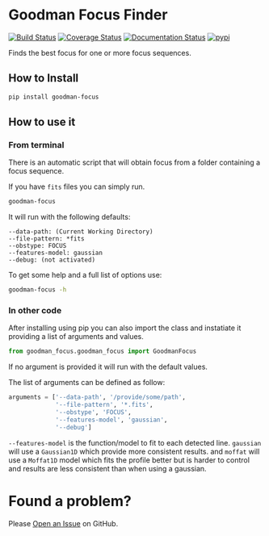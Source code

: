 


# Goodman Focus Finder

[![Build Status](https://travis-ci.org/soar-telescope/goodman_focus.svg?branch=master)](https://travis-ci.org/soar-telescope/goodman_focus)
[![Coverage Status](https://coveralls.io/repos/github/soar-telescope/goodman_focus/badge.svg?branch=master)](https://coveralls.io/github/soar-telescope/goodman_focus?branch=master)
[![Documentation Status](https://readthedocs.org/projects/goodman-focus/badge/?version=latest)](https://goodman-focus.readthedocs.io/en/latest/?badge=latest)
[![pypi](https://img.shields.io/pypi/v/goodman_focus.svg?style=flat)](https://pypi.org/project/goodman-focus/)

Finds the best focus for one or more focus sequences.

## How to Install

```bash
pip install goodman-focus
```

## How to use it

### From terminal

There is an automatic script that will obtain focus from a folder containing
a focus sequence.

If you have `fits` files you can simply run.

```bash
goodman-focus
```

It will run with the following defaults:

```text
--data-path: (Current Working Directory)
--file-pattern: *fits
--obstype: FOCUS
--features-model: gaussian
--debug: (not activated)

```

To get some help and a full list of options use:

```bash
goodman-focus -h
```

### In other code

After installing using pip you can also import the class and instatiate it
providing a list of arguments and values.

```python
from goodman_focus.goodman_focus import GoodmanFocus
```

If no argument is provided it will run with the default values.

The list of arguments can be defined as follow:

```python
arguments = ['--data-path', '/provide/some/path',
             '--file-pattern', '*.fits',
             '--obstype', 'FOCUS',
             '--features-model', 'gaussian',
             '--debug']
```


``--features-model`` is the function/model to fit to each detected line. 
``gaussian`` will use a ```Gaussian1D``` which provide more consistent results.
and ``moffat`` will use a ```Moffat1D``` model which fits the profile better but 
is harder to control and results are less consistent than when using a gaussian.

# Found a problem?

Please [Open an Issue](https://github.com/soar-telescope/goodman_focus/issues) on
GitHub.